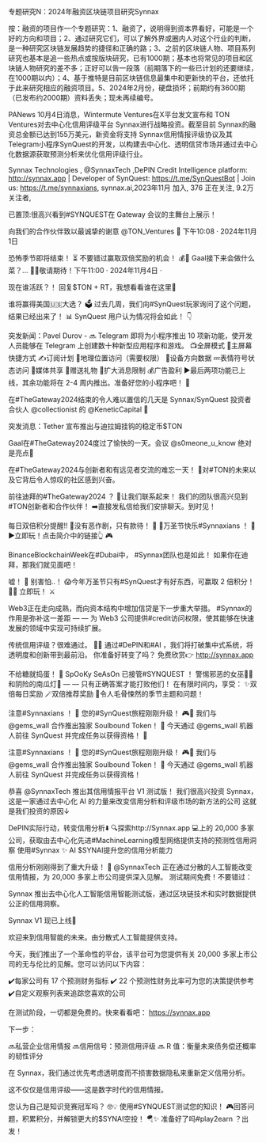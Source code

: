 专题研究N：2024年融资区块链项目研究Synnax 



按：融资的项目作一个专题研究：1、融资了，说明得到资本界看好，可能是一个好的方向和项目；2、通过研究它们，可以了解外界或圈内人对这个行业的判断，是一种研究区块链发展趋势的捷径和正确的路；3、之前的区块链人物、项目系列研究也基本是追一些热点或按版块研究，已有1000期；基本也将常见的项目和区块链人物研究的差不多；正好可以告一段落（前期落下的一些已计划的还要继续，在1000期以内）；4、基于推特是目前区块链信息最集中和更新快的平台，还依托于此来研究相应的融资项目。5、2024年2月份，硬盘损坏；前期约有3600期（已发布约2000期）资料丢失；现未再续编号。

PANews 10月4日消息，Wintermute Ventures在X平台发文宣布和 TON Ventures对去中心化信用评级平台 Synnax进行战略投资。截至目前 Synnax的融资总金额已达到155万美元，新资金将支持 Synnax信用情报评级协议及其Telegram小程序SynQuest的开发，以构建去中心化、透明信贷市场并通过去中心化数据源获取预测分析来优化信用评级行业。

Synnax Technologies
,
@SynnaxTech
,DePIN Credit Intelligence platform:
http://synnax.app |
Developer of SynQuest:
https://t.me/SynQuestBot |
Join us:
https://t.me/synnaxians,
synnax.ai,2023年11月 加入,
376 正在关注,
9.2万 关注者,


已置顶:很高兴看到#SYNQUEST在 Gateway 会议的主舞台上展示！

向我们的合作伙伴致以最诚挚的谢意
@TON_Ventures
 🙌
下午10:08 · 2024年11月1日

恐怖季节即将结束！ ⏳
不要错过赢取双倍奖励的机会！ 💰👻
Gaal接下来会做什么菜？... 🧐✨敬请期待！下午11:00 · 2024年11月4日
·

现在谁活跃？！
回复$TON + RT，我想看看谁在这里👀

谁将赢得美国🇺🇸大选？ 🗳️
过去几周，我们向#SynQuest玩家询问了这个问题，结果已经出来了！ 📊
SynQuest 用户认为情况将会如此！ 👇

突发新闻：Pavel Durov - 🔜 Telegram 即将为小程序推出 10 项新功能，使开发人员能够在 Telegram 上创建数十种新型应用程序和游戏。
📺全屏模式
📱主屏幕快捷方式
✍️订阅计划
📍地理位置访问（需要权限）
📱设备方向数据
💤表情符号状态访问
🎨媒体共享
🎁赠送礼物
💭扩大消息限制
💰广告盈利
▶️最后两项功能已上线，其余功能将在 2-4 周内推出。准备好您的小程序吧！ 🚀

在#TheGateway2024结束的令人难以置信的几天是 Synnax/SynQuest 投资者合伙人
@collectionist
的
@KeneticCapital
 🙌

突发消息：Tether 宣布推出与迪拉姆挂钩的稳定币$TON

Gaal在#TheGateway2024度过了愉快的一天。会议
@s0meone_u_know
绝对是亮点🤩

在#TheGateway2024与创新者和有远见者交流的难忘一天！
🚀对#TON的未来以及它背后令人惊叹的社区感到兴奋。

前往迪拜的#TheGateway2024 ？ 🌟让我们联系起来！
我们的团队很高兴见到#TON创新者和合作伙伴！
➡️直接发私信给我们安排聊天。到时见！

每日双倍积分提醒‼️
🍬没有恶作剧，只有款待！ 🍭
🎃万圣节快乐#Synnaxians ！ 🎃
▶️立即玩！点击简介中的链接👆 🎮

BinanceBlockchainWeek在#Dubai中， #Synnax团队也是如此！
如果你在迪拜，那我们就见面吧！

嘘！ 👻
别害怕..！ 😱今年万圣节只有#SynQuest才有好东西，可赢取 2 倍积分！ 🧙‍♀️
立即玩！ ⚔️

Web3正在走向成熟，而向资本结构中增加信贷是下一步重大举措。 #Synnax的作用是弥补这一差距 — — 为 Web3 公司提供#credit访问权限，使其能够在快速发展的领域中实现可持续扩展。

传统信用评级？很难通过。 🚗💨
通过#DePIN和#AI ，我们将打破集中式系统，将透明度和创新带到最前沿。
你准备好转变了吗？
免费欣赏👉 http://synnax.app

不给糖就捣蛋！ 🎃
SpOoKy SeAsOn 已接管#SYNQUEST ！
警惕邪恶的女巫🧙‍♀️和阴险的南瓜灯🎃 — — 只有正确答案才能打败他们！
在有限时间内，享受：
✨双倍每日奖励
🪄双倍推荐奖励
🎃令人毛骨悚然的季节主题和问题！

注意#Synnaxians ！ 🚨
您的#SynQuest旅程刚刚升级！ 🎮💎
我们与
@gems_wall
合作推出独家 Soulbound Token！ 🏅
今天通过
@gems_wall
机器人前往 SynQuest 并完成任务以获得资格！ 🌟

注意#Synnaxians ！ 🚨
您的#SynQuest旅程刚刚升级！ 🎮💎
我们与
@gems_wall
合作推出独家 Soulbound Token！ 🏅
今天通过
@gems_wall
机器人前往 SynQuest 并完成任务以获得资格！

恭喜
@SynnaxTech
推出其信用情报平台 V1 测试版！
我们很高兴投资 Synnax，这是一家通过去中心化 AI 的力量来改变信用分析和评级市场的新方法的公司
这就是我们投资的原因↓

DePIN实际行动，转变信用分析⬇️
🔍探索http://Synnax.app
💻上的 20,000 多家公司，获取由去中心化先进#MachineLearning模型网络提供支持的预测性信用洞察
使用#Synnax ✨
AI $SYNAI提升您的信用分析能力

信用分析刚刚得到了重大升级！ 🚀 
@SynnaxTech
正在通过分散的人工智能改变信用情报，为 20,000 多家上市公司提供深入见解。
测试期间免费！不要错过：

Synnax 推出去中心化人工智能信用智能测试版，通过区块链技术和实时数据提供公正的信用洞察。

 Synnax V1 现已上线📢

欢迎来到信用智能的未来。由分散式人工智能提供支持。

今天，我们推出了一个革命性的平台，该平台可为您提供有关 20,000 多家上市公司的无与伦比的见解。您可以访问以下内容：

✔️每家公司有 17 个预测财务指标
✔️ 22 个预测性财务比率可为您的决策提供参考
✔️自定义观察列表来追踪您喜欢的公司

在测试阶段，一切都是免费的。快来看看吧： https://synnax.app

下一步：

🔜私营企业信用情报
🔜信用信号：预测信用评级
🔜 R 值：衡量未来债务偿还概率的韧性评分

在 Synnax，我们通过优先考虑透明度而不损害数据隐私来重新定义信用分析。

这不仅仅是信用评级——这是数字时代的信用情报。

您认为自己是知识竞赛冠军吗？ 🤓💡
使用#SYNQUEST测试您的知识！ 🎮回答问题，积累积分，并解锁更大的$SYNAI空投！ 🪂✨
准备好了吗#play2earn ？出发！
